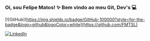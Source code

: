 ### Oi, sou Felipe Matos! ✨ Bem vindo ao meu Git, Dev's 💻

[![GitHub](https://img.shields.io/badge/GitHub-100000?style=for-the-badge&logo=github&logoColor=white](https://github.com/FMTSL)

[![LinkedIn](https://img.shields.io/badge/LinkedIn-0077B5?style=for-the-badge&logo=linkedin&logoColor=white)](https://www.linkedin.com/in/felipematoslima/)
